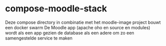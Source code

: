 # compose-moodle-stack
Deze compose directory in combinatie met het moodle-image project bouwt een docker swarm 
De Moodle app (apache oho en source en modules) wordt als een app gezien de database als een adere om zo een samengestelde service te maken
